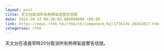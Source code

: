 ```yaml
---
layout: post
title: 天文台取消所有熱帶氣旋警告信號
date: 2024-10-27 00:20:03.000000000 +08:00
link: https://news.rthk.hk/rthk/ch/component/k2/1776376-20241027.htm
categories: rthk
---
```


天文台在凌晨零時20分取消所有熱帶氣旋警告信號。
